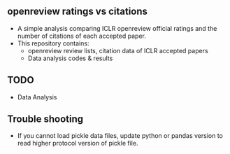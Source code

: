 ## openreview ratings vs citations
* A simple analysis comparing ICLR openreview official ratings and the number of citations of each accepted paper. 
* This repository contains:
	* openreview review lists, citation data of ICLR accepted papers
	* Data analysis codes & results




## TODO
* Data Analysis






## Trouble shooting
* If you cannot load pickle data files, update python or pandas version to read higher protocol version of pickle file. 
